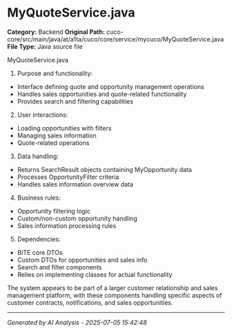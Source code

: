 # MyQuoteService.java

**Category:** Backend
**Original Path:** cuco-core/src/main/java/at/a1ta/cuco/core/service/mycuco/MyQuoteService.java
**File Type:** Java source file

MyQuoteService.java
1. Purpose and functionality:
- Interface defining quote and opportunity management operations
- Handles sales opportunities and quote-related functionality
- Provides search and filtering capabilities

2. User interactions:
- Loading opportunities with filters
- Managing sales information
- Quote-related operations

3. Data handling:
- Returns SearchResult objects containing MyOpportunity data
- Processes OpportunityFilter criteria
- Handles sales information overview data

4. Business rules:
- Opportunity filtering logic
- Custom/non-custom opportunity handling
- Sales information processing rules

5. Dependencies:
- BITE core DTOs
- Custom DTOs for opportunities and sales info
- Search and filter components
- Relies on implementing classes for actual functionality

The system appears to be part of a larger customer relationship and sales management platform, with these components handling specific aspects of customer contracts, notifications, and sales opportunities.

---
*Generated by AI Analysis - 2025-07-05 15:42:48*
